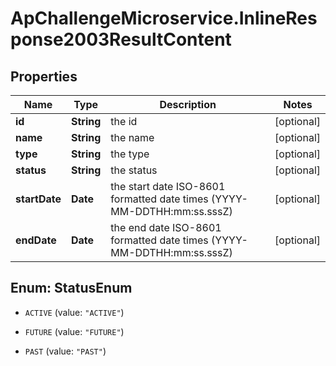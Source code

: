 # ApChallengeMicroservice.InlineResponse2003ResultContent

## Properties
Name | Type | Description | Notes
------------ | ------------- | ------------- | -------------
**id** | **String** | the id | [optional] 
**name** | **String** | the name | [optional] 
**type** | **String** | the type | [optional] 
**status** | **String** | the status | [optional] 
**startDate** | **Date** | the start date ISO-8601 formatted date times (YYYY-MM-DDTHH:mm:ss.sssZ) | [optional] 
**endDate** | **Date** | the end date ISO-8601 formatted date times (YYYY-MM-DDTHH:mm:ss.sssZ) | [optional] 


<a name="StatusEnum"></a>
## Enum: StatusEnum


* `ACTIVE` (value: `"ACTIVE"`)

* `FUTURE` (value: `"FUTURE"`)

* `PAST` (value: `"PAST"`)




